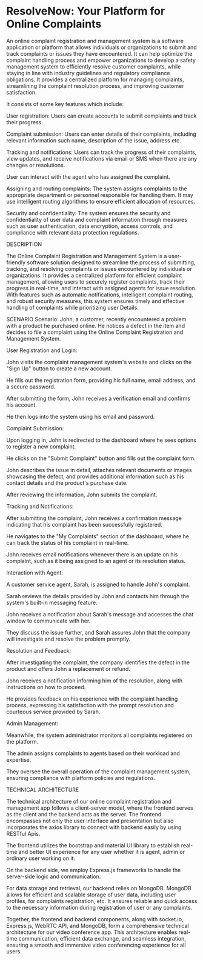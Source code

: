 # ResolveNow: Your Platform for Online Complaints
An online complaint registration and management system is a software application or platform that allows individuals or organizations to submit and track complaints or issues they have encountered. It can help optimize the complaint handling process and empower organizations to develop a safety management system to efficiently resolve customer complaints, while staying in line with industry guidelines and regulatory compliance obligations. It provides a centralized platform for managing complaints, streamlining the complaint resolution process, and improving customer satisfaction.


It consists of some key features which include:

User registration: Users can create accounts to submit complaints and track their progress.

Complaint submission: Users can enter details of their complaints, including relevant information such name, description of the issue, address etc.

Tracking and notifications: Users can track the progress of their complaints, view updates, and receive notifications via email or SMS when there are any changes or resolutions.

User can interact with the agent who has assigned the complaint.

Assigning and routing complaints: The system assigns complaints to the appropriate department or personnel responsible for handling them. It may use intelligent routing algorithms to ensure efficient allocation of resources.

Security and confidentiality: The system ensures the security and confidentiality of user data and complaint information through measures such as user authentication, data encryption, access controls, and compliance with relevant data protection regulations.


DESCRIPTION

The Online Complaint Registration and Management System is a user-friendly software solution designed to streamline the process of submitting, tracking, and resolving complaints or issues encountered by individuals or organizations. It provides a centralized platform for efficient complaint management, allowing users to securely register complaints, track their progress in real-time, and interact with assigned agents for issue resolution. With features such as automatic notifications, intelligent complaint routing, and robust security measures, this system ensures timely and effective handling of complaints while prioritizing user Details.

SCENARIO
Scenario: John, a customer, recently encountered a problem with a product he purchased online. He notices a defect in the item and decides to file a complaint using the Online Complaint Registration and Management System.

User Registration and Login:

John visits the complaint management system's website and clicks on the "Sign Up" button to create a new account.

He fills out the registration form, providing his full name, email address, and a secure password.

After submitting the form, John receives a verification email and confirms his account.

He then logs into the system using his email and password.

Complaint Submission:

Upon logging in, John is redirected to the dashboard where he sees options to register a new complaint.

He clicks on the "Submit Complaint" button and fills out the complaint form.

John describes the issue in detail, attaches relevant documents or images showcasing the defect, and provides additional information such as his contact details and the product's purchase date.

After reviewing the information, John submits the complaint.

Tracking and Notifications:

After submitting the complaint, John receives a confirmation message indicating that his complaint has been successfully registered.

He navigates to the "My Complaints" section of the dashboard, where he can track the status of his complaint in real-time.

John receives email notifications whenever there is an update on his complaint, such as it being assigned to an agent or its resolution status.

Interaction with Agent:

A customer service agent, Sarah, is assigned to handle John's complaint.

Sarah reviews the details provided by John and contacts him through the system's built-in messaging feature.

John receives a notification about Sarah's message and accesses the chat window to communicate with her.

They discuss the issue further, and Sarah assures John that the company will investigate and resolve the problem promptly.

Resolution and Feedback:

After investigating the complaint, the company identifies the defect in the product and offers John a replacement or refund.

John receives a notification informing him of the resolution, along with instructions on how to proceed.

He provides feedback on his experience with the complaint handling process, expressing his satisfaction with the prompt resolution and courteous service provided by Sarah.

Admin Management:

Meanwhile, the system administrator monitors all complaints registered on the platform.

The admin assigns complaints to agents based on their workload and expertise.

They oversee the overall operation of the complaint management system, ensuring compliance with platform policies and regulations.

TECHNICAL ARCHITECTURE

 

The technical architecture of our online complaint registration and management app follows a client-server model, where the frontend serves as the client and the backend acts as the server. The frontend encompasses not only the user interface and presentation but also incorporates the axios library to connect with backend easily by using RESTful Apis.


The frontend utilizes the bootstrap and material UI library to establish real-time and better UI experience for any user whether it is agent, admin or ordinary user working on it.


On the backend side, we employ Express.js frameworks to handle the server-side logic and communication. 


For data storage and retrieval, our backend relies on MongoDB. MongoDB allows for efficient and scalable storage of user data, including user profiles, for complaints registration, etc. It ensures reliable and quick access to the necessary information during registration of user or any complaints.


Together, the frontend and backend components, along with socket.io, Express.js, WebRTC API, and MongoDB, form a comprehensive technical architecture for our video conference app. This architecture enables real-time communication, efficient data exchange, and seamless integration, ensuring a smooth and immersive video conferencing experience for all users.

